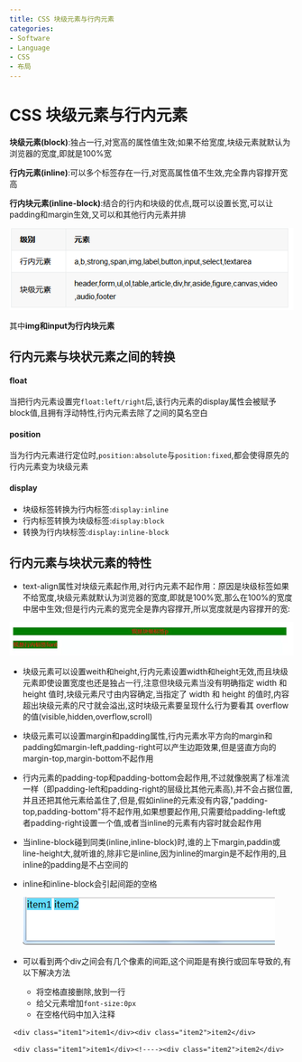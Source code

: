 ```yaml
---
title: CSS 块级元素与行内元素
categories:
- Software
- Language
- CSS
- 布局
---
```

# CSS 块级元素与行内元素

**块级元素(block)**:独占一行,对宽高的属性值生效;如果不给宽度,块级元素就默认为浏览器的宽度,即就是100%宽

**行内元素(inline)**:可以多个标签存在一行,对宽高属性值不生效,完全靠内容撑开宽高

**行内块元素(inline-block)**:结合的行内和块级的优点,既可以设置长宽,可以让padding和margin生效,又可以和其他行内元素并排

![](https://raw.githubusercontent.com/LuShan123888/Files/main/Pictures/2021-02-23-2020-12-10-bVbbW3s-20200915182549386.png)

其中**img和input为行内块元素**

## 行内元素与块状元素之间的转换

#### float

当把行内元素设置完`float:left/right`后,该行内元素的display属性会被赋予block值,且拥有浮动特性,行内元素去除了之间的莫名空白

#### position

 当为行内元素进行定位时,`position:absolute`与`position:fixed`,都会使得原先的行内元素变为块级元素

#### display

- 块级标签转换为行内标签:`display:inline`
- 行内标签转换为块级标签:`display:block`
- 转换为行内块标签:`display:inline-block`

## 行内元素与块状元素的特性

- text-align属性对块级元素起作用,对行内元素不起作用：原因是块级标签如果不给宽度,块级元素就默认为浏览器的宽度,即就是100%宽,那么在100%的宽度中居中生效;但是行内元素的宽完全是靠内容撑开,所以宽度就是内容撑开的宽:

![](https://raw.githubusercontent.com/LuShan123888/Files/main/Pictures/2021-02-23-2020-12-10-bVbbW3I-20200915182549403.png)

- 块级元素可以设置weith和height,行内元素设置width和height无效,而且块级元素即使设置宽度也还是独占一行,注意但块级元素当没有明确指定 width 和 height 值时,块级元素尺寸由内容确定,当指定了 width 和 height 的值时,内容超出块级元素的尺寸就会溢出,这时块级元素要呈现什么行为要看其 overflow 的值(visible,hidden,overflow,scroll)

- 块级元素可以设置margin和padding属性,行内元素水平方向的margin和padding如margin-left,padding-right可以产生边距效果,但是竖直方向的margin-top,margin-bottom不起作用

- 行内元素的padding-top和padding-bottom会起作用,不过就像脱离了标准流一样（即padding-left和padding-right的层级比其他元素高),并不会占据位置,并且还把其他元素给盖住了,但是,假如inline的元素没有内容,"padding-top,padding-bottom"将不起作用,如果想要起作用,只需要给padding-left或者padding-right设置一个值,或者当inline的元素有内容时就会起作用

- 当inline-block碰到同类(inline,inline-block)时,谁的上下margin,paddin或line-height大,就听谁的,除非它是inline,因为inline的margin是不起作用的,且inline的padding是不占空间的

- inline和inline-block会引起间距的空格

    ![](https://raw.githubusercontent.com/LuShan123888/Files/main/Pictures/2021-02-23-2020-12-10-bVbbW4l.png)

- 可以看到两个div之间会有几个像素的间距,这个间距是有换行或回车导致的,有以下解决方法

    - 将空格直接删除,放到一行
    - 给父元素增加`font-size:0px`
    - 在空格代码中加入注释

```
 <div class="item1">item1</div><div class="item2">item2</div>
```

```
 <div class="item1">item1</div><!----><div class="item2">item2</div>
```
